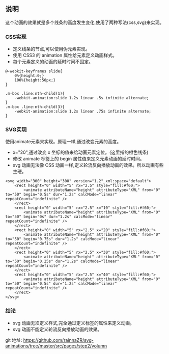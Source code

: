 ## 说明

这个动画的效果就是多个线条的高度发生变化,使用了两种写法(css,svg)来实现。

### CSS实现

- 定义线条的节点,可以使用伪元素实现。
- 使用 CSS3 的 animation 属性给元素定义动画样式。
- 每个元素定义的动画的延时时间不固定。

```
@-webkit-keyframes slide{
    0%{height:0;}
    100%{height:50px;}
}
```

```
.m-box .line:nth-child(1){
    -webkit-animation:slide 1.2s linear .5s infinite alternate;
}
.m-box .line:nth-child(3){
    -webkit-animation:slide 1.2s linear .75s infinite alternate;
}
```


### SVG实现

使用animate元素来实现。原理一样,通过改变元素的高度。

- x="20",通过改变 x 坐标的值来给动画元素定位。(这里指的橙色线条)
- 修改 animate 标签上的 begin 属性值来定义元素动画的延时时间。
- svg 动画无法像 CSS 动画一样,定义轮流反向播放动画的效果。所以动画有些生硬。


```
<svg width="300" height="300" version="1.2" xml:space="default">
    <rect height="0" width="5" rx="2.5" style="fill:#f60;">
        <animate attributeName="height" attributeType="XML" from="0" to="50" begin="0.5s" dur="1.2s" calcMode="linear" repeatCount="indefinite" />
    </rect>
    <rect height="0" width="5" rx="2.5" x="10" style="fill:#f60;">
        <animate attributeName="height" attributeType="XML" from="0" to="50" begin="0s" dur="1.2s" calcMode="linear" repeatCount="indefinite" />
    </rect>
    <rect height="0" width="5" rx="2.5" x="20" style="fill:#f60;">
        <animate attributeName="height" attributeType="XML" from="0" to="50" begin="0.75s" dur="1.2s" calcMode="linear" repeatCount="indefinite" />
    </rect>
    <rect height="0" width="5" rx="2.5" x="30" style="fill:#f60;">
        <animate attributeName="height" attributeType="XML" from="0" to="50" begin="0.25s" dur="1.2s" calcMode="linear" repeatCount="indefinite" />
    </rect>
    <rect height="0" width="5" rx="2.5" x="40" style="fill:#f60;">
        <animate attributeName="height" attributeType="XML" from="0" to="50" begin="0.5s" dur="1.2s" calcMode="linear" repeatCount="indefinite" />
    </rect>
</svg>
```


### 结论

- svg 动画无须定义样式,完全通过定义标签的属性来定义动画。
- svg 动画不能定义轮流反向播放动画的效果。

git 地址: https://github.com/rainnaZR/svg-animations/tree/master/src/pages/step2/volumn
